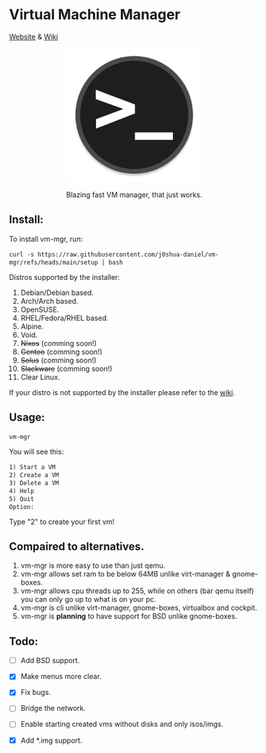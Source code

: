 # Virtual Machine Manager

[Website](https://jr-om-cs-try.trycloudflare.com/) & [Wiki](https://jr-om-cs-try.trycloudflare.com/wiki/)

<a href="https://jr-om-cs-try.trycloudflare.com/">
<p align="center" width="100%">
    <img width="270px" src="https://github.com/j0shua-daniel/images/blob/main/favcon.png?raw=true"> 
</p>
</a>

<p align="center" ">Blazing fast VM manager, that just works.</p>


## Install:

To install vm-mgr, run:

```
curl -s https://raw.githubusercontent.com/j0shua-daniel/vm-mgr/refs/heads/main/setup | bash
```

Distros supported by the installer:

1. Debian/Debian based.
2. Arch/Arch based.
3. OpenSUSE.
4. RHEL/Fedora/RHEL based.
5. Alpine.
6. Void.
7. ~~Nixos~~ (comming soon!)
8. ~~Gentoo~~ (comming soon!)
9. ~~Solus~~ (comming soon!)
10. ~~Slackware~~ (comming soon!)
11. Clear Linux.
    
If your distro is not supported by the installer please refer to the [wiki](https://github.com/j0shua-daniel/vm-mgr/wiki).

## Usage:

```
vm-mgr
```

You will see this: 
```
1) Start a VM
2) Create a VM
3) Delete a VM
4) Help
5) Quit
Option:
```
Type "2" to create your first vm!

## Compaired to alternatives.

1. vm-mgr is more easy to use than just qemu.
2. vm-mgr allows set ram to be below 64MB unlike virt-manager & gnome-boxes.
3. vm-mgr allows cpu threads up to 255, while on others (bar qemu itself) you can only go up to what is on your pc.
4. vm-mgr is cli unlike virt-manager, gnome-boxes, virtualbox and cockpit.
5. vm-mgr is **planning** to have support for BSD unlike gnome-boxes.

## Todo:

- [ ] Add BSD support.
- [x] Make menus more clear.
- [x] Fix bugs.
- [ ] Bridge the network.
- [ ] Enable starting created vms without disks and only isos/imgs.
- [x] Add *.img support.

